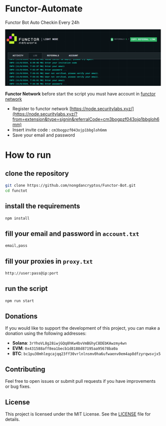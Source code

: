 # Functor-Automate
Functor Bot Auto Checkin Every 24h

![functor banner](image.png)

**Functor Network** before start the script you must have account in [functor network](https://node.securitylabs.xyz/?from=extension&type=signin&referralCode=cm3bogpzf043ojp1bbgloh6mm)
- Register to functor network [https://node.securitylabs.xyz/](https://node.securitylabs.xyz/?from=extension&type=signin&referralCode=cm3bogpzf043ojp1bbgloh6mm)
- Insert invite code : `cm3bogpzf043ojp1bbgloh6mm`
- Save your email and password 

# How to run 
## clone the repository
```bash
git clone https://github.com/nongdancryptos/Functor-Bot.git
cd functot
```
## install the requirements
```bash
npm install
```
## fill your email and password in `account.txt`
```bash
email,pass
```
## fill your proxies in `proxy.txt`
```bash
http://user:pass@ip:port
```
## run the script
```bash
npm run start
```
## Donations

If you would like to support the development of this project, you can make a donation using the following addresses:

- **Solana**: `3rYhoVL8g28iwjGQq8hKw4bvVmBGhyC8DEbKAwzmy4wn`
- **EVM**: `0x431588aff8ea1becb1d8188d87195aa95678ba0a`
- **BTC**: `bc1pu30mhlegcajqq23ff30vrlnlnsmv0ha6ufwaenv0em4ap8dfzyrqwsvjx5`

## Contributing

Feel free to open issues or submit pull requests if you have improvements or bug fixes.

## License

This project is licensed under the MIT License. See the [LICENSE](LICENSE) file for details.
